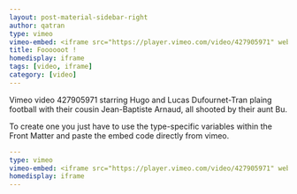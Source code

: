 ```yaml
---
layout: post-material-sidebar-right
author: qatran
type: vimeo
vimeo-embed: <iframe src="https://player.vimeo.com/video/427905971" webkitallowfullscreen mozallowfullscreen allowfullscreen></iframe>
title: Foooooot !
homedisplay: iframe
tags: [video, iframe]
category: [video]
---
```

Vimeo video 427905971 starring Hugo and Lucas Dufournet-Tran plaing football with their cousin Jean-Baptiste Arnaud, all shooted by their aunt Bu.

To create one you just have to use the type-specific variables within the Front Matter and paste the embed code directly from vimeo. 

``` yml
---
type: vimeo
vimeo-embed: <iframe src="https://player.vimeo.com/video/427905971" webkitallowfullscreen mozallowfullscreen allowfullscreen></iframe>
homedisplay: iframe
---
```